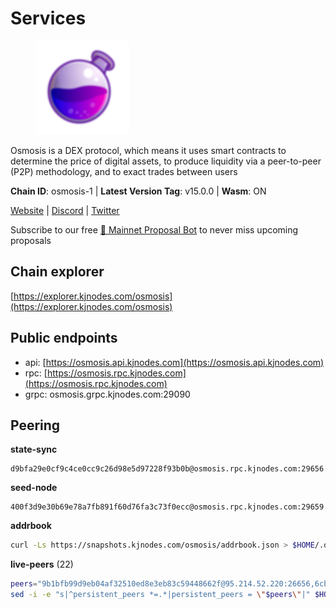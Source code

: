 # Services

<figure><img src="https://raw.githubusercontent.com/kj89/cosmos-images/main/logos/osmosis.png" width="150" alt=""><figcaption></figcaption></figure>

Osmosis is a DEX protocol, which means it uses smart contracts  to determine the price of digital assets, to produce liquidity  via a peer-to-peer (P2P) methodology, and to exact trades between users

**Chain ID**: osmosis-1 | **Latest Version Tag**: v15.0.0 | **Wasm**: ON

[Website](https://osmosis.zone) | [Discord](https://discord.gg/osmosis) | [Twitter](https://twitter.com/osmosiszone)



Subscribe to our free [🤖 Mainnet Proposal Bot](https://t.me/kjnodes_proposal_bot) to never miss upcoming proposals


## Chain explorer
[https://explorer.kjnodes.com/osmosis](https://explorer.kjnodes.com/osmosis)

## Public endpoints

* api: [https://osmosis.api.kjnodes.com](https://osmosis.api.kjnodes.com)
* rpc: [https://osmosis.rpc.kjnodes.com](https://osmosis.rpc.kjnodes.com)
* grpc: osmosis.grpc.kjnodes.com:29090

## Peering

**state-sync**

```text
d9bfa29e0cf9c4ce0cc9c26d98e5d97228f93b0b@osmosis.rpc.kjnodes.com:29656
```

**seed-node**

```text
400f3d9e30b69e78a7fb891f60d76fa3c73f0ecc@osmosis.rpc.kjnodes.com:29659
```

**addrbook**
```bash
curl -Ls https://snapshots.kjnodes.com/osmosis/addrbook.json > $HOME/.osmosisd/config/addrbook.json
```

**live-peers** (22)
```bash
peers="9b1bfb99d9eb04af32510ed8e3eb83c59448662f@95.214.52.220:26656,6cbb7b7bddf723a28925fae2c19eb7be41ef687c@34.71.161.134:26656,d9bfa29e0cf9c4ce0cc9c26d98e5d97228f93b0b@65.109.88.38:29656,1c398af2208984d4e59bc41132e3eac0508abb0f@95.216.76.251:26656,d4e6a9d74abbf4676c8fd2d58d27fc24b59056b9@143.198.22.206:26656,f52f76f144c93e0e8313dce465b8c00afe2fc4e6@89.149.218.123:26656,f9a920a61ee994b12b77178dd5f1fc1ed39b7cd2@142.132.255.49:26656,33cf290cc0cfec8c59e6af86f1a5579303d21087@138.68.14.64:26656,569aac51b04607a18696c63035586816dec85511@157.90.213.235:26656,32e9d4a7413dd5393c8be004bee68dea683be839@65.21.227.95:2004,71f2451869d7363ce5d91366143de63069641303@65.108.71.166:33656,e613079d9b1c1c688963215a975cc9b29722f4fb@65.108.238.103:12556,c5358545d951ae666c695903036c1e93578951eb@135.181.176.113:26656,b37a3c92c039de2582edd120b16afa3f462ecf3e@23.88.69.22:27166,406f64a8d601e34d7311fd61ec87b0c7028bd230@138.201.23.39:46656,b69e57cd6f796ac5d6efb1a834163365c37cbfa8@78.46.69.29:26656,10f328a43a1ac7aeeae7ee34c1127ce6839e4265@15.235.13.139:26656,d0d4b88110767c503baa8a618cfd7e284482f8dc@37.120.245.11:26656,4e38d3caa1554d7f46a2654fa9997554c13f61f2@95.216.96.61:26656,e153cc49052d67280dfdd6d660f3d98622905850@209.133.193.74:26656,45335c203f9466400ae5383489d075023cae7757@52.12.69.48:26656,8e516a896de7aed4f757ee15c8a1d9f80d25774b@18.159.135.176:26656"
sed -i -e "s|^persistent_peers *=.*|persistent_peers = \"$peers\"|" $HOME/.osmosisd/config/config.toml
```
